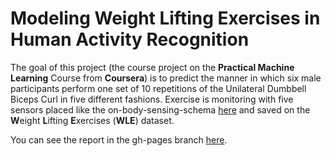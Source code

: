 
# Modeling Weight Lifting Exercises in Human Activity Recognition
The goal of this project (the course project on the **Practical Machine Learning** Course from **Coursera**) is to predict the manner in which six male participants perform one set of 10 repetitions of the Unilateral Dumbbell Biceps Curl in five different fashions. Exercise is monitoring with five sensors placed like the on-body-sensing-schema [here](http://groupware.les.inf.puc-rio.br/static/WLE/on-body-sensing-schema.png) and saved on the **W**eight **L**ifting **E**xercises (**WLE**) dataset.

You can see the report in the gh-pages branch [here](http://karmine.github.io/PML_Course_Project/Project.html).

